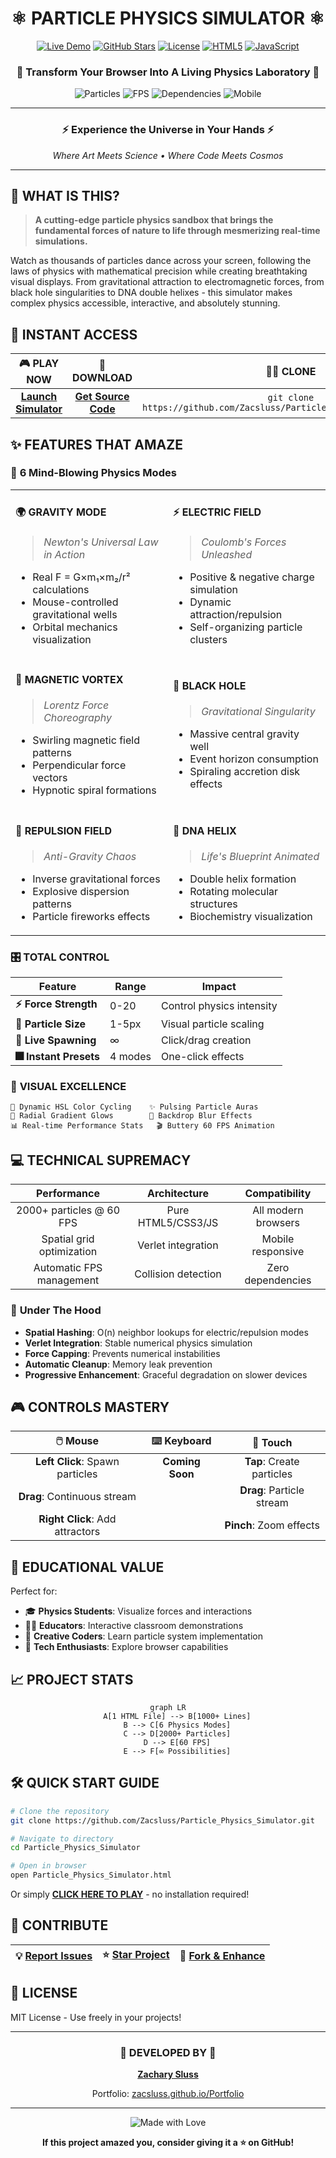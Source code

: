 # <div align="center">⚛️ PARTICLE PHYSICS SIMULATOR ⚛️</div>

<div align="center">
  
  [![Live Demo](https://img.shields.io/badge/🚀_LIVE_DEMO-FF6B6B?style=for-the-badge&logoColor=white&labelColor=1a1a2e)](https://zacsluss.github.io/Particle_Physics_Simulator/Particle_Physics_Simulator.html)
  [![GitHub Stars](https://img.shields.io/github/stars/Zacsluss/Particle_Physics_Simulator?style=for-the-badge&color=FFD700&labelColor=1a1a2e)](https://github.com/Zacsluss/Particle_Physics_Simulator/stargazers)
  [![License](https://img.shields.io/badge/LICENSE-MIT-4ECDC4?style=for-the-badge&labelColor=1a1a2e)](LICENSE)
  [![HTML5](https://img.shields.io/badge/HTML5-E34F26?style=for-the-badge&logo=html5&logoColor=white&labelColor=1a1a2e)](https://developer.mozilla.org/en-US/docs/Web/HTML)
  [![JavaScript](https://img.shields.io/badge/JavaScript-F7DF1E?style=for-the-badge&logo=javascript&logoColor=black&labelColor=1a1a2e)](https://developer.mozilla.org/en-US/docs/Web/JavaScript)
  
  ### 🌟 **Transform Your Browser Into A Living Physics Laboratory** 🌟
  
  <img src="https://img.shields.io/badge/2000%2B_Particles-Real--Time-blueviolet?style=flat-square&labelColor=1a1a2e" alt="Particles"/>
  <img src="https://img.shields.io/badge/60_FPS-Guaranteed-green?style=flat-square&labelColor=1a1a2e" alt="FPS"/>
  <img src="https://img.shields.io/badge/Zero_Dependencies-Pure_JS-orange?style=flat-square&labelColor=1a1a2e" alt="Dependencies"/>
  <img src="https://img.shields.io/badge/Mobile-Optimized-blue?style=flat-square&labelColor=1a1a2e" alt="Mobile"/>
  
</div>

---

<div align="center">
  <h3>⚡ Experience the Universe in Your Hands ⚡</h3>
  <p><em>Where Art Meets Science • Where Code Meets Cosmos</em></p>
</div>

---

## 🎯 **WHAT IS THIS?**

> **A cutting-edge particle physics sandbox that brings the fundamental forces of nature to life through mesmerizing real-time simulations.**

Watch as thousands of particles dance across your screen, following the laws of physics with mathematical precision while creating breathtaking visual displays. From gravitational attraction to electromagnetic forces, from black hole singularities to DNA double helixes - this simulator makes complex physics accessible, interactive, and absolutely stunning.

## 🚀 **INSTANT ACCESS**

<div align="center">
  
| 🎮 **PLAY NOW** | 💾 **DOWNLOAD** | 👨‍💻 **CLONE** |
|:---:|:---:|:---:|
| [**Launch Simulator**](https://zacsluss.github.io/Particle_Physics_Simulator/Particle_Physics_Simulator.html) | [**Get Source Code**](https://github.com/Zacsluss/Particle_Physics_Simulator/archive/refs/heads/main.zip) | `git clone https://github.com/Zacsluss/Particle_Physics_Simulator.git` |

</div>

## ✨ **FEATURES THAT AMAZE**

### 🔬 **6 Mind-Blowing Physics Modes**

<table>
<tr>
<td width="50%">

#### 🌍 **GRAVITY MODE**
> *Newton's Universal Law in Action*
- Real F = G×m₁×m₂/r² calculations
- Mouse-controlled gravitational wells
- Orbital mechanics visualization

</td>
<td width="50%">

#### ⚡ **ELECTRIC FIELD**
> *Coulomb's Forces Unleashed*
- Positive & negative charge simulation
- Dynamic attraction/repulsion
- Self-organizing particle clusters

</td>
</tr>
<tr>
<td width="50%">

#### 🧲 **MAGNETIC VORTEX**
> *Lorentz Force Choreography*
- Swirling magnetic field patterns
- Perpendicular force vectors
- Hypnotic spiral formations

</td>
<td width="50%">

#### 🌌 **BLACK HOLE**
> *Gravitational Singularity*
- Massive central gravity well
- Event horizon consumption
- Spiraling accretion disk effects

</td>
</tr>
<tr>
<td width="50%">

#### 💫 **REPULSION FIELD**
> *Anti-Gravity Chaos*
- Inverse gravitational forces
- Explosive dispersion patterns
- Particle fireworks effects

</td>
<td width="50%">

#### 🧬 **DNA HELIX**
> *Life's Blueprint Animated*
- Double helix formation
- Rotating molecular structures
- Biochemistry visualization

</td>
</tr>
</table>

### 🎛️ **TOTAL CONTROL**

| Feature | Range | Impact |
|---------|-------|--------|
| **⚡ Force Strength** | 0-20 | Control physics intensity |
| **📏 Particle Size** | 1-5px | Visual particle scaling |
| **🎯 Live Spawning** | ∞ | Click/drag creation |
| **🎆 Instant Presets** | 4 modes | One-click effects |

### 🎨 **VISUAL EXCELLENCE**

```
🌈 Dynamic HSL Color Cycling    ✨ Pulsing Particle Auras
💎 Radial Gradient Glows        🌌 Backdrop Blur Effects
📊 Real-time Performance Stats   🎬 Buttery 60 FPS Animation
```

## 💻 **TECHNICAL SUPREMACY**

<div align="center">

| **Performance** | **Architecture** | **Compatibility** |
|:---:|:---:|:---:|
| 2000+ particles @ 60 FPS | Pure HTML5/CSS3/JS | All modern browsers |
| Spatial grid optimization | Verlet integration | Mobile responsive |
| Automatic FPS management | Collision detection | Zero dependencies |

</div>

### 🧠 **Under The Hood**

- **Spatial Hashing**: O(n) neighbor lookups for electric/repulsion modes
- **Verlet Integration**: Stable numerical physics simulation
- **Force Capping**: Prevents numerical instabilities
- **Automatic Cleanup**: Memory leak prevention
- **Progressive Enhancement**: Graceful degradation on slower devices

## 🎮 **CONTROLS MASTERY**

<div align="center">

| 🖱️ **Mouse** | ⌨️ **Keyboard** | 📱 **Touch** |
|:---:|:---:|:---:|
| **Left Click**: Spawn particles | **Coming Soon** | **Tap**: Create particles |
| **Drag**: Continuous stream | | **Drag**: Particle stream |
| **Right Click**: Add attractors | | **Pinch**: Zoom effects |

</div>

## 🔬 **EDUCATIONAL VALUE**

Perfect for:
- 🎓 **Physics Students**: Visualize forces and interactions
- 👨‍🏫 **Educators**: Interactive classroom demonstrations
- 🎨 **Creative Coders**: Learn particle system implementation
- 🚀 **Tech Enthusiasts**: Explore browser capabilities

## 📈 **PROJECT STATS**

<div align="center">

```mermaid
graph LR
    A[1 HTML File] --> B[1000+ Lines]
    B --> C[6 Physics Modes]
    C --> D[2000+ Particles]
    D --> E[60 FPS]
    E --> F[∞ Possibilities]
```

</div>

## 🛠️ **QUICK START GUIDE**

```bash
# Clone the repository
git clone https://github.com/Zacsluss/Particle_Physics_Simulator.git

# Navigate to directory
cd Particle_Physics_Simulator

# Open in browser
open Particle_Physics_Simulator.html
```

Or simply **[CLICK HERE TO PLAY](https://zacsluss.github.io/Particle_Physics_Simulator/Particle_Physics_Simulator.html)** - no installation required!

## 🤝 **CONTRIBUTE**

<div align="center">

| 💡 [**Report Issues**](https://github.com/Zacsluss/Particle_Physics_Simulator/issues) | ⭐ [**Star Project**](https://github.com/Zacsluss/Particle_Physics_Simulator) | 🔀 [**Fork & Enhance**](https://github.com/Zacsluss/Particle_Physics_Simulator/fork) |
|:---:|:---:|:---:|

</div>

## 📜 **LICENSE**

MIT License - Use freely in your projects!

---

<div align="center">
  
### 🌟 **DEVELOPED BY** 🌟

**[Zachary Sluss](https://www.linkedin.com/in/zacharyjsluss/)**

Portfolio: [zacsluss.github.io/Portfolio](https://zacsluss.github.io/Portfolio/)

---

<img src="https://img.shields.io/badge/Made_With-❤️_&_Physics-red?style=for-the-badge&labelColor=1a1a2e" alt="Made with Love"/>

**If this project amazed you, consider giving it a ⭐ on GitHub!**

</div>